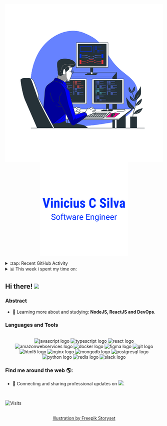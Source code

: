 <!--
**vcsil/vcsil** is a ✨ _special_ ✨ repository because its `README.md` (this file) appears on your GitHub profile.

Here are some ideas to get you started:

- 🔭 I’m currently working on ...
- 🌱 I’m currently learning ...
- 👯 I’m looking to collaborate on ...
- 🤔 I’m looking for help with ...
- 💬 Ask me about ...
- 📫 How to reach me: ...
- 😄 Pronouns: ...
- ⚡ Fun fact: ...
-->

<p align="center">
  <span>
    <img align="center" width="510" src="./images/programming-banner.svg" />
  </a>
  <span>
    <img align="center" width="280" src="./images/signature.png" />
  </a>
</p>

<div align="center">

</div>

<details>
  <summary>:zap: Recent GitHub Activity</summary>
  
<!--RECENT_ACTIVITY:last_update-->
Last Updated: Wednesday, July 19th, 2023, 3:54:48 AM
<!--RECENT_ACTIVITY:last_update_end-->

<!--RECENT_ACTIVITY:start-->
1. ⬆️ Pushed 2 commit(s) to [vcsil/compararArquivosOFX](https://github.com/vcsil/compararArquivosOFX)<br>
2. ⬆️ Pushed 1 commit(s) to [vcsil/compararArquivosOFX](https://github.com/vcsil/compararArquivosOFX)<br>
3. ⬆️ Pushed 1 commit(s) to [vcsil/compararArquivosOFX](https://github.com/vcsil/compararArquivosOFX)<br>
4. ⬆️ Pushed 6 commit(s) to [vcsil/compararArquivosOFX](https://github.com/vcsil/compararArquivosOFX)<br>
5. ⬆️ Pushed 3 commit(s) to [vcsil/compararArquivosOFX](https://github.com/vcsil/compararArquivosOFX)<br>
6. ⬆️ Pushed 1 commit(s) to [vcsil/compararArquivosOFX](https://github.com/vcsil/compararArquivosOFX)<br>
7. ⬆️ Pushed 4 commit(s) to [vcsil/compararArquivosOFX](https://github.com/vcsil/compararArquivosOFX)<br>
 <!--RECENT_ACTIVITY:end-->

</details>

<details>
  <summary>📊 This week i spent my time on:</summary>

  <!--START_SECTION:waka-->

```txt
Python   3 mins          █████████████████████████   100.00 %
```

<!--END_SECTION:waka-->

</details>

## Hi there! <img src="https://raw.githubusercontent.com/iampavangandhi/iampavangandhi/master/gifs/Hi.gif" width="30px"></h2>

### Abstract

<!-- -   👨‍💻 I'm currently working full-time at ****. -->

-   🌱 Learning more about and studying: **NodeJS, ReactJS and DevOps**.

### Languages and Tools

<br/>

<div align="center">
  <img src="https://cdn.jsdelivr.net/gh/devicons/devicon/icons/javascript/javascript-original.svg" height="40" width="52" alt="javascript logo"  />
  <img src="https://cdn.jsdelivr.net/gh/devicons/devicon/icons/typescript/typescript-original.svg" height="40" width="52" alt="typescript logo"  />
  <img src="https://cdn.jsdelivr.net/gh/devicons/devicon/icons/react/react-original.svg" height="40" width="52" alt="react logo"  />
  <img src="https://cdn.jsdelivr.net/gh/devicons/devicon/icons/amazonwebservices/amazonwebservices-original.svg" height="40" width="52" alt="amazonwebservices logo"  />
  <img src="https://cdn.jsdelivr.net/gh/devicons/devicon/icons/docker/docker-original.svg" height="40" width="52" alt="docker logo"  />
  <img src="https://cdn.jsdelivr.net/gh/devicons/devicon/icons/figma/figma-original.svg" height="40" width="52" alt="figma logo"  />
  <img src="https://cdn.jsdelivr.net/gh/devicons/devicon/icons/git/git-original.svg" height="40" width="52" alt="git logo"  />
  <img src="https://cdn.jsdelivr.net/gh/devicons/devicon/icons/html5/html5-original.svg" height="40" width="52" alt="html5 logo"  />
  <img src="https://cdn.jsdelivr.net/gh/devicons/devicon/icons/nginx/nginx-original.svg" height="40" width="52" alt="nginx logo"  />
  <img src="https://cdn.jsdelivr.net/gh/devicons/devicon/icons/mongodb/mongodb-original.svg" height="40" width="52" alt="mongodb logo"  />
  <img src="https://cdn.jsdelivr.net/gh/devicons/devicon/icons/postgresql/postgresql-original.svg" height="40" width="52" alt="postgresql logo"  />
  <img src="https://cdn.jsdelivr.net/gh/devicons/devicon/icons/python/python-original.svg" height="40" width="52" alt="python logo"  />
  <img src="https://cdn.jsdelivr.net/gh/devicons/devicon/icons/redis/redis-original.svg" height="40" width="52" alt="redis logo"  />
  <img src="https://cdn.jsdelivr.net/gh/devicons/devicon/icons/slack/slack-original.svg" height="40" width="52" alt="slack logo"  />
</div>

### Find me around the web 🌎:

-   💼 Connecting and sharing professional updates on <a href="https://www.linkedin.com/in/vcsil/"><img src="https://img.shields.io/badge/LinkedIn-0077B5?style=for-the-badge&logo=linkedin&logoColor=white" width=88px/></a>.

<br/>

<!-- ![](https://komarev.com/ghpvc/?color=blue&style=flat&username=vcsil) -->

<p><img src="https://visitor-badge.glitch.me/badge?page_id=vcsil.vcsil" alt="Visits"></p>

<p align="center">
  <br/>
  <a href="https://storyset.com/web">Illustration by Freepik Storyset</a>
</p>
